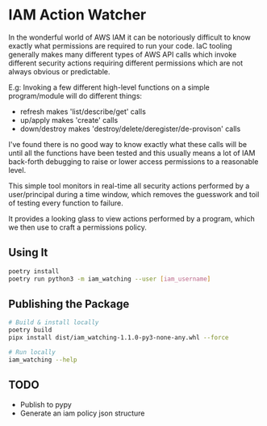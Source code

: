 # IAM Action Watcher

In the wonderful world of AWS IAM it can be notoriously difficult to know exactly what permissions are required to run your code. IaC tooling generally makes many different types of AWS API calls which invoke different security actions requiring different permissions which are not always obvious or predictable.

E.g: Invoking a few different high-level functions on a simple program/module will do different things:
- refresh makes 'list/describe/get' calls
- up/apply makes 'create' calls
- down/destroy makes 'destroy/delete/deregister/de-provison' calls

I've found there is no good way to know exactly what these calls will be until all the functions have been tested and this usually means a lot of IAM back-forth debugging to raise or lower access permissions to a reasonable level.

This simple tool monitors in real-time all security actions performed by a user/principal during a time window, which removes the guesswork and toil of testing every function to failure.

It provides a looking glass to view actions performed by a program, which we then use to craft a permissions policy.

## Using It

```bash
poetry install
poetry run python3 -m iam_watching --user [iam_username]
```

## Publishing the Package

```bash
# Build & install locally
poetry build
pipx install dist/iam_watching-1.1.0-py3-none-any.whl --force

# Run locally
iam_watching --help
```


## TODO
- Publish to pypy
- Generate an iam policy json structure